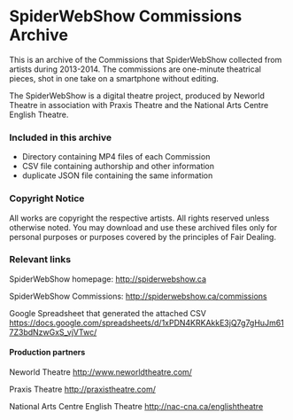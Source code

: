 # SpiderWebShow Commissions Archive

This is an archive of the Commissions that SpiderWebShow collected from artists during 2013-2014. The commissions are one-minute theatrical pieces, shot in one take on a smartphone without editing.

The SpiderWebShow is a digital theatre project, produced by Neworld Theatre in association with Praxis Theatre and the National Arts Centre English Theatre.

### Included in this archive

- Directory containing MP4 files of each Commission
- CSV file containing authorship and other information
- duplicate JSON file containing the same information

### Copyright Notice

All works are copyright the respective artists. All rights reserved unless otherwise noted. You may download and use these archived files only for personal purposes or purposes covered by the principles of Fair Dealing.

### Relevant links

SpiderWebShow homepage:
http://spiderwebshow.ca

SpiderWebShow Commissions:
http://spiderwebshow.ca/commissions

Google Spreadsheet that generated the attached CSV
https://docs.google.com/spreadsheets/d/1xPDN4KRKAkkE3jQ7g7gHuJm617Z3bdNzwGxS_vjVTwc/

#### Production partners

Neworld Theatre
http://www.neworldtheatre.com/

Praxis Theatre
http://praxistheatre.com/

National Arts Centre English Theatre
http://nac-cna.ca/englishtheatre
